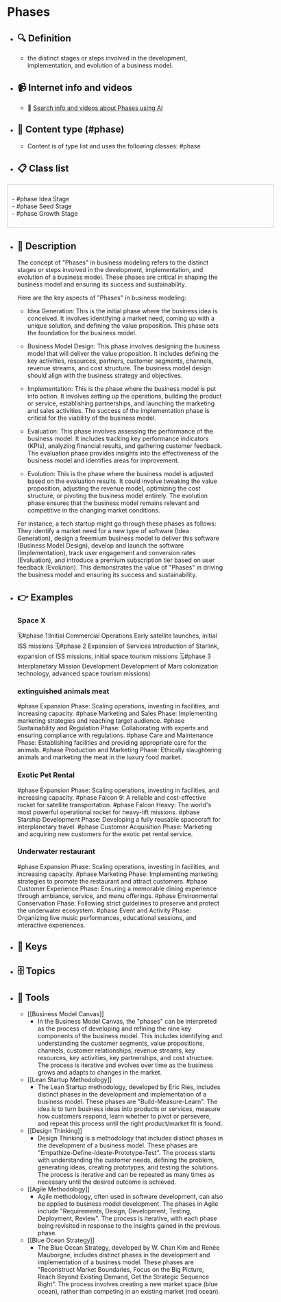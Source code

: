 # Phases
- ## 🔍 Definition
  - the distinct stages or steps involved in the development, implementation, and evolution of a business model.
- ## 📹 Internet info and videos
  - 🤖 [Search info and videos about Phases using AI](https://www.perplexity.ai/search?q=videos+about+Phases:+the+distinct+stages+or+steps+involved+in+the+development,+implementation,+and+evolution+of+a+business+model.
)
- ## 📰 Content type (#phase)
  - Content is of type list and uses the following classes: #phase

- ## 📋 Class list

<div style='max-height: 120px; overflow-y: auto; border: 1px solid #ccc; padding: 10px; width: 600px;'>
  <ul style='list-style-type: none; padding-left: 0;'>


<li>- #phase  Idea Stage</li>
<li>- #phase  Seed Stage</li>
<li>- #phase  Growth Stage</li>

  </ul>
</div>

- ## 📖 Description
  The concept of "Phases" in business modeling refers to the distinct stages or steps involved in the development, implementation, and evolution of a business model. These phases are critical in shaping the business model and ensuring its success and sustainability. 
  
  Here are the key aspects of "Phases" in business modeling:
  
  - Idea Generation: This is the initial phase where the business idea is conceived. It involves identifying a market need, coming up with a unique solution, and defining the value proposition. This phase sets the foundation for the business model.
  
  - Business Model Design: This phase involves designing the business model that will deliver the value proposition. It includes defining the key activities, resources, partners, customer segments, channels, revenue streams, and cost structure. The business model design should align with the business strategy and objectives.
  
  - Implementation: This is the phase where the business model is put into action. It involves setting up the operations, building the product or service, establishing partnerships, and launching the marketing and sales activities. The success of the implementation phase is critical for the viability of the business model.
  
  - Evaluation: This phase involves assessing the performance of the business model. It includes tracking key performance indicators (KPIs), analyzing financial results, and gathering customer feedback. The evaluation phase provides insights into the effectiveness of the business model and identifies areas for improvement.
  
  - Evolution: This is the phase where the business model is adjusted based on the evaluation results. It could involve tweaking the value proposition, adjusting the revenue model, optimizing the cost structure, or pivoting the business model entirely. The evolution phase ensures that the business model remains relevant and competitive in the changing market conditions.
  
  For instance, a tech startup might go through these phases as follows: They identify a market need for a new type of software (Idea Generation), design a freemium business model to deliver this software (Business Model Design), develop and launch the software (Implementation), track user engagement and conversion rates (Evaluation), and introduce a premium subscription tier based on user feedback (Evolution). This demonstrates the value of "Phases" in driving the business model and ensuring its success and sustainability.
- ## 👉 Examples
  ### Space X
  🗓️#phase 1:Initial Commercial Operations
  Early satellite launches, initial ISS missions
  🗓️#phase 2 Expansion of Services 
  Introduction of Starlink, expansion of ISS missions, initial space tourism missions
  🗓️#phase 3 Interplanetary Mission Development
  Development of Mars colonization technology, advanced space tourism missions)
  ### 
  
  ### extinguished animals meat
  #phase Expansion Phase:
  	Scaling operations, investing in facilities, and increasing capacity.
  #phase Marketing and Sales Phase:
  	Implementing marketing strategies and reaching target audience.
  #phase Sustainability and Regulation Phase:
  	Collaborating with experts and ensuring compliance with regulations.
  #phase Care and Maintenance Phase:
  	Establishing facilities and providing appropriate care for the animals.
  #phase Production and Marketing Phase:
  	Ethically slaughtering animals and marketing the meat in the luxury food market.
  ### Exotic Pet Rental
  #phase Expansion Phase:
  	Scaling operations, investing in facilities, and increasing capacity.
  #phase Falcon 9:
  	A reliable and cost-effective rocket for satellite transportation.
  #phase Falcon Heavy:
  	The world's most powerful operational rocket for heavy-lift missions.
  #phase Starship Development Phase:
  	Developing a fully reusable spacecraft for interplanetary travel.
  #phase Customer Acquisition Phase:
  	Marketing and acquiring new customers for the exotic pet rental service.
  ### Underwater restaurant
  #phase Expansion Phase:
  	Scaling operations, investing in facilities, and increasing capacity.
  #phase Marketing Phase:
  	Implementing marketing strategies to promote the restaurant and attract customers.
  #phase Customer Experience Phase:
  	Ensuring a memorable dining experience through ambiance, service, and menu offerings.
  #phase Environmental Conservation Phase:
  	Following strict guidelines to preserve and protect the underwater ecosystem.
  #phase Event and Activity Phase:
  	Organizing live music performances, educational sessions, and interactive experiences.
- ## 🔑 Keys
  
- ## 🗄️ Topics
  
- ## 🧰 Tools
  - [[Business Model Canvas]]
    - In the Business Model Canvas, the "phases" can be interpreted as the process of developing and refining the nine key components of the business model. This includes identifying and understanding the customer segments, value propositions, channels, customer relationships, revenue streams, key resources, key activities, key partnerships, and cost structure. The process is iterative and evolves over time as the business grows and adapts to changes in the market.
  - [[Lean Startup Methodology]]
    - The Lean Startup methodology, developed by Eric Ries, includes distinct phases in the development and implementation of a business model. These phases are "Build-Measure-Learn". The idea is to turn business ideas into products or services, measure how customers respond, learn whether to pivot or persevere, and repeat this process until the right product/market fit is found.
  - [[Design Thinking]]
    - Design Thinking is a methodology that includes distinct phases in the development of a business model. These phases are "Empathize-Define-Ideate-Prototype-Test". The process starts with understanding the customer needs, defining the problem, generating ideas, creating prototypes, and testing the solutions. The process is iterative and can be repeated as many times as necessary until the desired outcome is achieved.
  - [[Agile Methodology]]
    - Agile methodology, often used in software development, can also be applied to business model development. The phases in Agile include "Requirements, Design, Development, Testing, Deployment, Review". The process is iterative, with each phase being revisited in response to the insights gained in the previous phase.
  - [[Blue Ocean Strategy]]
    - The Blue Ocean Strategy, developed by W. Chan Kim and Renée Mauborgne, includes distinct phases in the development and implementation of a business model. These phases are "Reconstruct Market Boundaries, Focus on the Big Picture, Reach Beyond Existing Demand, Get the Strategic Sequence Right". The process involves creating a new market space (blue ocean), rather than competing in an existing market (red ocean).
